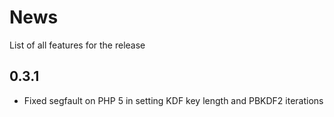 # News

List of all features for the release

## 0.3.1
- Fixed segfault on PHP 5 in setting KDF key length and PBKDF2 iterations
